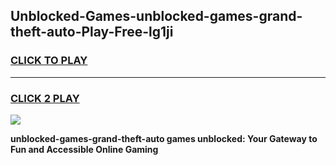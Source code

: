 
## Unblocked-Games-unblocked-games-grand-theft-auto-Play-Free-lg1ji
<h3>
<a href="https://premium76.site?title=unblocked-games-grand-theft-auto&ref=09A">CLICK TO PLAY</a></h3>
<hr>

<h3>
<a href="https://premium76.site?title=unblocked-games-grand-theft-auto&ref=09A">CLICK 2 PLAY</a>
  
</h3>

<a href="https://premium76.site?title=unblocked-games-grand-theft-auto&ref=09A"><img src="https://clearcache.store/games.png"></a>


**unblocked-games-grand-theft-auto games unblocked: Your Gateway to Fun and Accessible Online Gaming**
